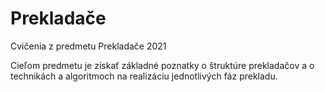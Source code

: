 # Prekladače

Cvičenia z predmetu Prekladače 2021

Cieľom predmetu je získať základné poznatky o štruktúre prekladačov a o technikách a algoritmoch na realizáciu jednotlivých fáz prekladu.
